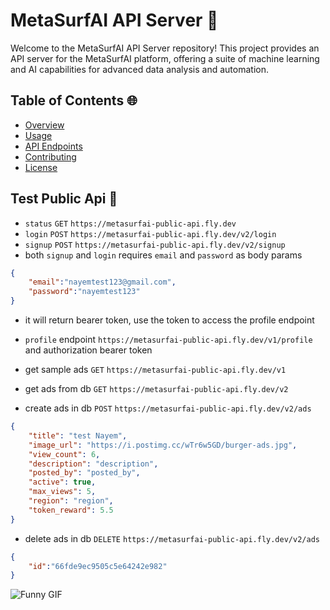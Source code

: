 # MetaSurfAI API Server 🚀

Welcome to the MetaSurfAI API Server repository! This project provides an API server for the MetaSurfAI platform, offering a suite of machine learning and AI capabilities for advanced data analysis and automation.

## Table of Contents 🌐

- [Overview](#overview)
- [Usage](#usage)
- [API Endpoints](#api-endpoints)
- [Contributing](#contributing)
- [License](#license)

## Test Public Api 🦀

- `status` `GET` `https://metasurfai-public-api.fly.dev`
- `login` `POST` `https://metasurfai-public-api.fly.dev/v2/login`
- `signup` `POST` `https://metasurfai-public-api.fly.dev/v2/signup`
- both `signup` and `login` requires `email` and `password` as body params

```json
{
    "email":"nayemtest123@gmail.com",
    "password":"nayemtest123"
}
```

- it will return bearer token, use the token to access the profile endpoint 
- `profile` endpoint `https://metasurfai-public-api.fly.dev/v1/profile` and authorization bearer token

- get sample ads `GET` `https://metasurfai-public-api.fly.dev/v1`
- get ads from db `GET` `https://metasurfai-public-api.fly.dev/v2`
- create ads in db `POST` `https://metasurfai-public-api.fly.dev/v2/ads`

```json
{
    "title": "test Nayem",
    "image_url": "https://i.postimg.cc/wTr6w5GD/burger-ads.jpg",
    "view_count": 6,
    "description": "description",
    "posted_by": "posted_by",
    "active": true,
    "max_views": 5,
    "region": "region",
    "token_reward": 5.5
}
```

- delete ads in db `DELETE` `https://metasurfai-public-api.fly.dev/v2/ads`

```json
{
    "id":"66fde9ec9505c5e64242e982"
}
```


![Funny GIF](https://media.giphy.com/media/HCTfYH2Xk5yw/giphy.gif?cid=790b7611q1p4oj3wetxecugn3qgfrnvda5w17sa8qbpq2kbo&ep=v1_gifs_search&rid=giphy.gif&ct=g)
